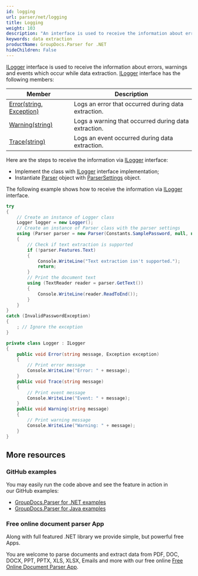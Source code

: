 ```yaml
---
id: logging
url: parser/net/logging
title: Logging
weight: 103
description: "An interface is used to receive the information about errors, warnings and events which occur while data extraction."
keywords: data extraction
productName: GroupDocs.Parser for .NET
hideChildren: False
---
```

[ILogger](https://apireference.groupdocs.com/net/parser/groupdocs.parser.options/ilogger) interface is used to receive the information about errors, warnings and events which occur while data extraction. [ILogger](https://apireference.groupdocs.com/net/parser/groupdocs.parser.options/ilogger) interface has the following members:

| Member | Description |
| --- | --- |
| [Error(string, Exception)](https://apireference.groupdocs.com/net/parser/groupdocs.parser.options/ilogger/methods/error) | Logs an error that occurred during data extraction. |
| [Warning(string)](https://apireference.groupdocs.com/net/parser/groupdocs.parser.options/ilogger/methods/warning) | Logs a warning that occurred during data extraction. |
| [Trace(string)](https://apireference.groupdocs.com/net/parser/groupdocs.parser.options/ilogger/methods/trace) | Logs an event occurred during data extraction. |

Here are the steps to receive the information via [ILogger](https://apireference.groupdocs.com/net/parser/groupdocs.parser.options/ilogger) interface:

*   Implement the class with [ILogger](https://apireference.groupdocs.com/net/parser/groupdocs.parser.options/ilogger) interface implementation;
*   Instantiate [Parser](https://apireference.groupdocs.com/net/parser/groupdocs.parser/parser)  object with [ParserSettings](https://apireference.groupdocs.com/net/parser/groupdocs.parser.options/parsersettings) object.

The following example shows how to receive the information via [ILogger](https://apireference.groupdocs.com/net/parser/groupdocs.parser.options/ilogger) interface.

```csharp
try
{
    // Create an instance of Logger class
    Logger logger = new Logger();
    // Create an instance of Parser class with the parser settings
    using (Parser parser = new Parser(Constants.SamplePassword, null, new ParserSettings(logger)))
    {
        // Check if text extraction is supported
        if (!parser.Features.Text)
        {
            Console.WriteLine("Text extraction isn't supported.");
            return;
        }
        // Print the document text
        using (TextReader reader = parser.GetText())
        {
            Console.WriteLine(reader.ReadToEnd());
        }
    }
}
catch (InvalidPasswordException)
{
    ; // Ignore the exception
}

private class Logger : ILogger
{
    public void Error(string message, Exception exception)
    {
        // Print error message
        Console.WriteLine("Error: " + message);
    }
    public void Trace(string message)
    {
        // Print event message
        Console.WriteLine("Event: " + message);
    }
    public void Warning(string message)
    {
        // Print warning message
        Console.WriteLine("Warning: " + message);
    }
}
```

## More resources

### GitHub examples

You may easily run the code above and see the feature in action in our GitHub examples:

*   [GroupDocs.Parser for .NET examples](https://github.com/groupdocs-parser/GroupDocs.Parser-for-.NET)    
*   [GroupDocs.Parser for Java examples](https://github.com/groupdocs-parser/GroupDocs.Parser-for-Java)    

### Free online document parser App

Along with full featured .NET library we provide simple, but powerful free Apps.

You are welcome to parse documents and extract data from PDF, DOC, DOCX, PPT, PPTX, XLS, XLSX, Emails and more with our free online [Free Online Document Parser App](https://products.groupdocs.app/parser).